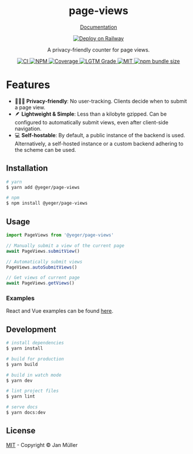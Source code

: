 <h1 align="center">page-views</h1>

<p align="center">
  <a href="https://page-views.yeger.eu">
    Documentation
  </a>
</p>

<p align="center">
  <a href="https://railway.app/new/template/ZbP0ks?referralCode=FzqVFW">
    <img alt="Deploy on Railway" src="https://railway.app/button.svg">
  </a>
</p>

<p align="center">
  A privacy-friendly counter for page views.
</p>

<p align="center">
  <a href="https://github.com/DerYeger/page-views/actions/workflows/ci.yml">
    <img alt="CI" src="https://img.shields.io/github/workflow/status/DerYeger/page-views/CI?label=ci&logo=github&color=#4DC71F">
  </a>
  <a href="https://www.npmjs.com/package/@yeger/page-views">
    <img alt="NPM" src="https://img.shields.io/npm/v/@yeger/page-views?logo=npm">
  </a>
  <a href="https://codecov.io/gh/DerYeger/page-views">
    <img alt="Coverage" src="https://codecov.io/gh/DerYeger/page-views/branch/master/graph/badge.svg?token=p35W6u2noe">
  </a>
  <a href="https://lgtm.com/projects/g/DerYeger/page-views">
    <img alt="LGTM Grade" src="https://img.shields.io/lgtm/grade/javascript/github/DerYeger/page-views?logo=lgtm">
  </a>
  <a href="https://opensource.org/licenses/MIT">
    <img alt="MIT" src="https://img.shields.io/npm/l/@yeger/page-views?color=%234DC71F">
  </a>
  <a href="https://bundlephobia.com/package/@yeger/page-views">
    <img alt="npm bundle size" src="https://img.shields.io/bundlephobia/minzip/@yeger/page-views">
  </a>
</p>

# Features

- 🕵🏻‍♂️ **Privacy-friendly**: No user-tracking. Clients decide when to submit a page view.
- 🪶 **Lightweight & Simple**: Less than a kilobyte gzipped. Can be configured to automatically submit views, even after client-side navigation.
- 💻 **Self-hostable**: By default, a public instance of the backend is used. Alternatively, a self-hosted instance or a custom backend adhering to the scheme can be used.

## Installation

```bash
# yarn
$ yarn add @yeger/page-views

# npm
$ npm install @yeger/page-views
```

## Usage

```typescript
import PageViews from '@yeger/page-views'

// Manually submit a view of the current page
await PageViews.submitView()

// Automatically submit views
PageViews.autoSubmitViews()

// Get views of current page
await PageViews.getViews()
```

### Examples

React and Vue examples can be found [here](https://page-views.yeger.eu/examples/).

## Development

```bash
# install dependencies
$ yarn install

# build for production
$ yarn build

# build in watch mode
$ yarn dev

# lint project files
$ yarn lint

# serve docs
$ yarn docs:dev
```

## License

[MIT](./LICENSE) - Copyright &copy; Jan Müller

